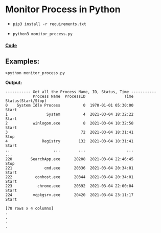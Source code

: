 # Monitor Process in Python

-   ``` 
    pip3 install -r requirements.txt 
    ```
- 
    ```
    python3 monitor_process.py
    ```
#### [Code](https://github.com/Bhavesh1303/Monitor_process/blob/main/Python%20Solution/Python%20Solution/Python_Solution.py)

## Examples:
```
>python monitor_process.py
```
**Output:**
```
----------- Get all the Process Name, ID, Status, Time -----------
            Process Name  ProcessID                 Time Status(Start/Stop)
0    System Idle Process          0  1970-01-01 05:30:00              Start
1                 System          4  2021-03-04 18:32:22              Start
2           winlogon.exe          8  2021-03-04 18:32:58              Start
3                                72  2021-03-04 18:31:41               Stop
4               Registry        132  2021-03-04 18:31:41              Start
..                   ...        ...                  ...                ...
220        SearchApp.exe      20208  2021-03-04 22:46:45               Stop
221              cmd.exe      20336  2021-03-04 20:34:01              Start
222          conhost.exe      20344  2021-03-04 20:34:01              Start
223           chrome.exe      20392  2021-03-04 22:00:04              Start
224         vcpkgsrv.exe      20420  2021-03-04 23:11:17              Start

[78 rows x 4 columns]
.
.
.
.
```